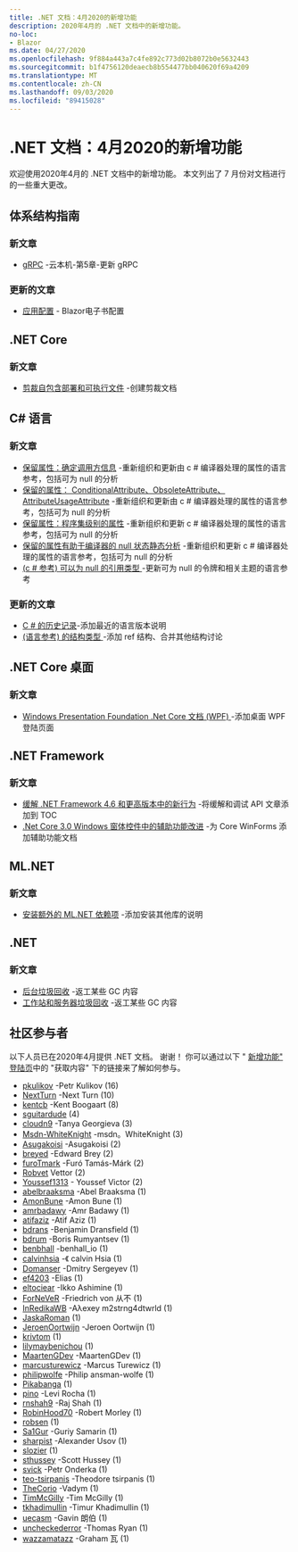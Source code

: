 ```yaml
---
title: .NET 文档：4月2020的新增功能
description: 2020年4月的 .NET 文档中的新增功能。
no-loc:
- Blazor
ms.date: 04/27/2020
ms.openlocfilehash: 9f884a443a7c4fe892c773d02b8072b0e5632443
ms.sourcegitcommit: b1f4756120deaecb8b554477bb040620f69a4209
ms.translationtype: MT
ms.contentlocale: zh-CN
ms.lasthandoff: 09/03/2020
ms.locfileid: "89415028"
---
```

# <a name="net-docs-whats-new-for-april-2020"></a>.NET 文档：4月2020的新增功能

欢迎使用2020年4月的 .NET 文档中的新增功能。 本文列出了 7 月份对文档进行的一些重大更改。

## <a name="architecture-guides"></a>体系结构指南

### <a name="new-articles"></a>新文章

- [gRPC](../architecture/cloud-native/grpc.md) -云本机-第5章-更新 gRPC

### <a name="updated-articles"></a>更新的文章

- [应用配置](../architecture/blazor-for-web-forms-developers/config.md)  -  Blazor电子书配置

## <a name="net-core"></a>.NET Core

### <a name="new-articles"></a>新文章

- [剪裁自包含部署和可执行文件](../core/deploying/trim-self-contained.md) -创建剪裁文档

## <a name="c-language"></a>C# 语言

### <a name="new-articles"></a>新文章

- [保留属性：确定调用方信息](../csharp/language-reference/attributes/caller-information.md) -重新组织和更新由 c # 编译器处理的属性的语言参考，包括可为 null 的分析
- [保留的属性： ConditionalAttribute、ObsoleteAttribute、AttributeUsageAttribute](../csharp/language-reference/attributes/general.md) -重新组织和更新由 c # 编译器处理的属性的语言参考，包括可为 null 的分析
- [保留属性：程序集级别的属性](../csharp/language-reference/attributes/global.md) -重新组织和更新 c # 编译器处理的属性的语言参考，包括可为 null 的分析
- [保留的属性有助于编译器的 null 状态静态分析](../csharp/language-reference/attributes/nullable-analysis.md) -重新组织和更新 c # 编译器处理的属性的语言参考，包括可为 null 的分析
- [ (c # 参考) 可以为 null 的引用类型 ](../csharp/language-reference/builtin-types/nullable-reference-types.md) -更新可为 null 的令牌和相关主题的语言参考

### <a name="updated-articles"></a>更新的文章

- [C \# 的历史记录](../csharp/whats-new/csharp-version-history.md)-添加最近的语言版本说明
- [ (语言参考) 的结构类型 ](../csharp/language-reference/builtin-types/struct.md) -添加 ref 结构、合并其他结构讨论

## <a name="net-core-desktop"></a>.NET Core 桌面

### <a name="new-articles"></a>新文章

- [Windows Presentation Foundation .Net Core 文档 (WPF) ](../desktop-wpf/index.yml) -添加桌面 WPF 登陆页面

## <a name="net-framework"></a>.NET Framework

### <a name="new-articles"></a>新文章

- [缓解 .NET Framework 4.6 和更高版本中的新行为](../framework/migration-guide/mitigations.md) -将缓解和调试 API 文章添加到 TOC
- [.Net Core 3.0 Windows 窗体控件中的辅助功能改进](../framework/winforms/windows-forms-accessibility-improvements.md) -为 Core WinForms 添加辅助功能文档

## <a name="mlnet"></a>ML.NET

### <a name="new-articles"></a>新文章

- [安装额外的 ML.NET 依赖项](../machine-learning/how-to-guides/install-extra-dependencies.md) -添加安装其他库的说明

## <a name="net"></a>.NET

### <a name="new-articles"></a>新文章

- [后台垃圾回收](../standard/garbage-collection/background-gc.md) -返工某些 GC 内容
- [工作站和服务器垃圾回收](../standard/garbage-collection/workstation-server-gc.md) -返工某些 GC 内容

## <a name="community-contributors"></a>社区参与者

以下人员已在2020年4月提供 .NET 文档。 谢谢！ 你可以通过以下 " [新增功能" 登陆页](index.yml)中的 "获取内容" 下的链接来了解如何参与。

- [pkulikov](https://github.com/pkulikov) -Petr Kulikov (16) 
- [NextTurn](https://github.com/NextTurn) -Next Turn (10) 
- [kentcb](https://github.com/kentcb) -Kent Boogaart (8) 
- [sguitardude](https://github.com/sguitardude) (4) 
- [cloudn9](https://github.com/cloudn9) -Tanya Georgieva (3) 
- [Msdn-WhiteKnight](https://github.com/MSDN-WhiteKnight) -msdn。WhiteKnight (3) 
- [Asugakoisi](https://github.com/Asugakoisi) -Asugakoisi (2) 
- [breyed](https://github.com/breyed) -Edward Brey (2) 
- [furoTmark](https://github.com/furoTmark) -Furó Tamás-Márk (2) 
- [Robvet](https://github.com/robvet) Vettor (2) 
- [Youssef1313](https://github.com/Youssef1313) - Youssef Victor (2)
- [abelbraaksma](https://github.com/abelbraaksma) -Abel Braaksma (1) 
- [AmonBune](https://github.com/AmonBune) -Amon Bune (1) 
- [amrbadawy](https://github.com/amrbadawy) -Amr Badawy (1) 
- [atifaziz](https://github.com/atifaziz) -Atif Aziz (1) 
- [bdrans](https://github.com/bdrans) -Benjamin Dransfield (1) 
- [bdrum](https://github.com/bdrum) -Boris Rumyantsev (1) 
- [benbhall](https://github.com/benbhall) -benhall_io (1) 
- [calvinhsia](https://github.com/calvinhsia) -《 calvin Hsia (1) 
- [Domanser](https://github.com/Domanser) -Dmitry Sergeyev (1) 
- [ef4203](https://github.com/ef4203) -Elias (1) 
- [eltociear](https://github.com/eltociear) -Ikko Ashimine (1) 
- [ForNeVeR](https://github.com/ForNeVeR) -Friedrich von 从不 (1) 
- [InRedikaWB](https://github.com/InRedikaWB) -Aλexey m2strng4dtwrld (1) 
- [JaskaRoman](https://github.com/JaskaRoman) (1) 
- [JeroenOortwijn](https://github.com/JeroenOortwijn) -Jeroen Oortwijn (1) 
- [krivtom](https://github.com/krivtom) (1) 
- [lilymaybenichou](https://github.com/lilymaybenichou) (1) 
- [MaartenGDev](https://github.com/MaartenGDev) -MaartenGDev (1) 
- [marcusturewicz](https://github.com/marcusturewicz) -Marcus Turewicz (1) 
- [philipwolfe](https://github.com/philipwolfe) -Philip ansman-wolfe (1) 
- [Pikabanga](https://github.com/Pikabanga) (1) 
- [pino](https://github.com/pino) -Levi Rocha (1) 
- [rnshah9](https://github.com/rnshah9) -Raj Shah (1) 
- [RobinHood70](https://github.com/RobinHood70) -Robert Morley (1) 
- [robsen](https://github.com/robsen) (1) 
- [Sa1Gur](https://github.com/Sa1Gur) -Guriy Samarin (1) 
- [sharpist](https://github.com/sharpist) -Alexander Usov (1) 
- [slozier](https://github.com/slozier) (1) 
- [sthussey](https://github.com/sthussey) -Scott Hussey (1) 
- [svick](https://github.com/svick) -Petr Onderka (1) 
- [teo-tsirpanis](https://github.com/teo-tsirpanis) -Theodore tsirpanis (1) 
- [TheCorio](https://github.com/TheCorio) -Vadym (1) 
- [TimMcGilly](https://github.com/TimMcGilly) -Tim McGilly (1) 
- [tkhadimullin](https://github.com/tkhadimullin) -Timur Khadimullin (1) 
- [uecasm](https://github.com/uecasm) -Gavin 朗伯 (1) 
- [uncheckederror](https://github.com/uncheckederror) -Thomas Ryan (1) 
- [wazzamatazz](https://github.com/wazzamatazz) -Graham 瓦 (1) 
